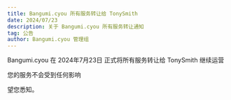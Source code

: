 ```yaml
---
title: Bangumi.cyou 所有服务转让给 TonySmith
date: 2024/07/23
description: 关于 Bangumi.cyou 所有服务转让通知
tag: 公告
author: Bangumi.cyou 管理组
---
```


Bangumi.cyou 在 2024年7月23日 正式将所有服务转让给 TonySmith 继续运营

您的服务不会受到任何影响

望您悉知。
